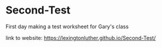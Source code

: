 # Second-Test
First day making a test worksheet for Gary's class

link to website: https://lexingtonluther.github.io/Second-Test/
